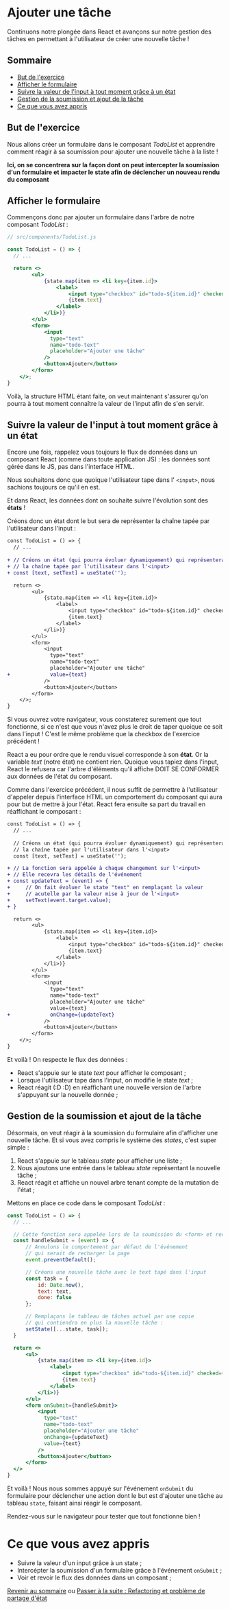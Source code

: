 # Ajouter une tâche

Continuons notre plongée dans React et avançons sur notre gestion des tâches en permettant à l'utilisateur de créer une nouvelle tâche !

## Sommaire
  * [But de l'exercice](#but-de-l-exercice)
  * [Afficher le formulaire](#afficher-le-formulaire)
  * [Suivre la valeur de l'input à tout moment grâce à un état](#suivre-la-valeur-de-l-input-à-tout-moment-grâce-à-un-état)
  * [Gestion de la soumission et ajout de la tâche](#gestion-de-la-soumission-et-ajout-de-la-tâche)
  * [Ce que vous avez appris](#ce-que-vous-avez-appris)

## But de l'exercice
Nous allons créer un formulaire dans le composant *TodoList* et apprendre comment réagir à sa soumission pour ajouter une nouvelle tâche à la liste !

**Ici, on se concentrera sur la façon dont on peut intercepter la soumission d'un formulaire et impacter le state afin de déclencher un nouveau rendu du composant**

## Afficher le formulaire 

Commençons donc par ajouter un formulaire dans l'arbre de notre composant *TodoList* :

```jsx
// src/components/TodoList.js

const TodoList = () => {
  // ...

  return <>
        <ul>
            {state.map(item => <li key={item.id}>
                <label>
                    <input type="checkbox" id="todo-${item.id}" checked={item.done} onChange={() => toggle(item.id)} />
                    {item.text}
                </label>
            </li>)}
        </ul>
        <form>
            <input 
              type="text" 
              name="todo-text" 
              placeholder="Ajouter une tâche" 
            />
            <button>Ajouter</button>
        </form>
    </>;
}
```

Voilà, la structure HTML étant faite, on veut maintenant s'assurer qu'on pourra à tout moment connaître la valeur de l'input afin de s'en servir.

## Suivre la valeur de l'input à tout moment grâce à un état

Encore une fois, rappelez vous toujours le flux de données dans un composant React (comme dans toute application JS) : les données sont gérée dans le JS, pas dans l'interface HTML.

Nous souhaitons donc que quoique l'utilisateur tape dans l' `<input>`, nous sachions toujours ce qu'il en est.

Et dans React, les données dont on souhaite suivre l'évolution sont des **états** !

Créons donc un état dont le but sera de représenter la chaîne tapée par l'utilisateur dans l'input :

```diff
const TodoList = () => {
  // ...
  
+ // Créons un état (qui pourra évoluer dynamiquement) qui représentera
+ // la chaîne tapée par l'utilisateur dans l'<input>
+ const [text, setText] = useState('');

  return <>
        <ul>
            {state.map(item => <li key={item.id}>
                <label>
                    <input type="checkbox" id="todo-${item.id}" checked={item.done} onChange={() => toggle(item.id)} />
                    {item.text}
                </label>
            </li>)}
        </ul>
        <form>
            <input 
              type="text" 
              name="todo-text" 
              placeholder="Ajouter une tâche" 
+             value={text}
            />
            <button>Ajouter</button>
        </form>
    </>;
}
```

Si vous ouvrez votre navigateur, vous constaterez surement que tout fonctionne, si ce n'est que vous n'avez plus le droit de taper quoique ce soit dans l'input ! C'est le même problème que la checkbox de l'exercice précédent !

React a eu pour ordre que le rendu visuel corresponde à son **état**. Or la variable *text* (notre état) ne contient rien. Quoique vous tapiez dans l'input, React le refusera car l'arbre d'éléments qu'il affiche DOIT SE CONFORMER aux données de l'état du composant.

Comme dans l'exercice précédent, il nous suffit de permettre à l'utilisateur d'appeler depuis l'interface HTML un comportement du composant qui aura pour but de mettre à jour l'état. React fera ensuite sa part du travail en réaffichant le composant :

```diff
const TodoList = () => {
  // ...
  
  // Créons un état (qui pourra évoluer dynamiquement) qui représentera
  // la chaîne tapée par l'utilisateur dans l'<input>
  const [text, setText] = useState('');

+ // La fonction sera appelée à chaque changement sur l'<input>
+ // Elle recevra les détails de l'événement
+ const updateText = (event) => {
+     // On fait évoluer le state "text" en remplaçant la valeur
+     // acutelle par la valeur mise à jour de l'<input>
+     setText(event.target.value);
+ }

  return <>
        <ul>
            {state.map(item => <li key={item.id}>
                <label>
                    <input type="checkbox" id="todo-${item.id}" checked={item.done} onChange={() => toggle(item.id)} />
                    {item.text}
                </label>
            </li>)}
        </ul>
        <form>
            <input 
              type="text" 
              name="todo-text" 
              placeholder="Ajouter une tâche" 
              value={text}
+             onChange={updateText}
            />
            <button>Ajouter</button>
        </form>
    </>;
}
```
Et voilà ! On respecte le flux des données : 
* React s'appuie sur le state *text* pour afficher le composant ;
* Lorsque l'utilisateur tape dans l'input, on modifie le state *text* ; 
* React réagit (:D :D) en réaffichant une nouvelle version de l'arbre s'appuyant sur la nouvelle donnée ;

## Gestion de la soumission et ajout de la tâche

Désormais, on veut réagir à la soumission du formulaire afin d'afficher une nouvelle tâche. Et si vous avez compris le système des *states*, c'est super simple :
1. React s'appuie sur le tableau *state* pour afficher une liste ;
2. Nous ajoutons une entrée dans le tableau *state* représentant la nouvelle tâche ;
3. React réagit et affiche un nouvel arbre tenant compte de la mutation de l'état ;

Mettons en place ce code dans le composant *TodoList* :

```jsx
const TodoList = () => {
  // ...

  // Cette fonction sera appelée lors de la soumission du <form> et recevra les détails de l'événement
  const handleSubmit = (event) => {
      // Annulons le comportement par défaut de l'événement
      // qui serait de recharger la page
      event.preventDefault();

      // Créons une nouvelle tâche avec le text tapé dans l'input
      const task = {
          id: Date.now(),
          text: text,
          done: false
      };

      // Remplaçons le tableau de tâches actuel par une copie
      // qui contiendra en plus la nouvelle tâche :
      setState([...state, task]);
  }

  return <>
      <ul>
          {state.map(item => <li key={item.id}>
              <label>
                  <input type="checkbox" id="todo-${item.id}" checked={item.done} onChange={() => toggle(item.id)} />
                  {item.text}
              </label>
          </li>)}
      </ul>
      <form onSubmit={handleSubmit}>
          <input 
            type="text" 
            name="todo-text" 
            placeholder="Ajouter une tâche" 
            onChange={updateText} 
            value={text} 
          />
          <button>Ajouter</button>
      </form>
  </>
}
```
Et voilà ! Nous nous sommes appuyé sur l'événement `onSubmit` du formulaire pour déclencher une action dont le but est d'ajouter une tâche au tableau `state`, faisant ainsi réagir le composant.

Rendez-vous sur le navigateur pour tester que tout fonctionne bien !

# Ce que vous avez appris
* Suivre la valeur d'un input grâce à un state ;
* Intercépter la soumission d'un formulaire grâce à l'événement `onSubmit` ;
* Voir et revoir le flux des données dans un composant ;


[Revenir au sommaire](../README.md) ou [Passer à la suite : Refactoring et problème de partage d'état](lifting.md)